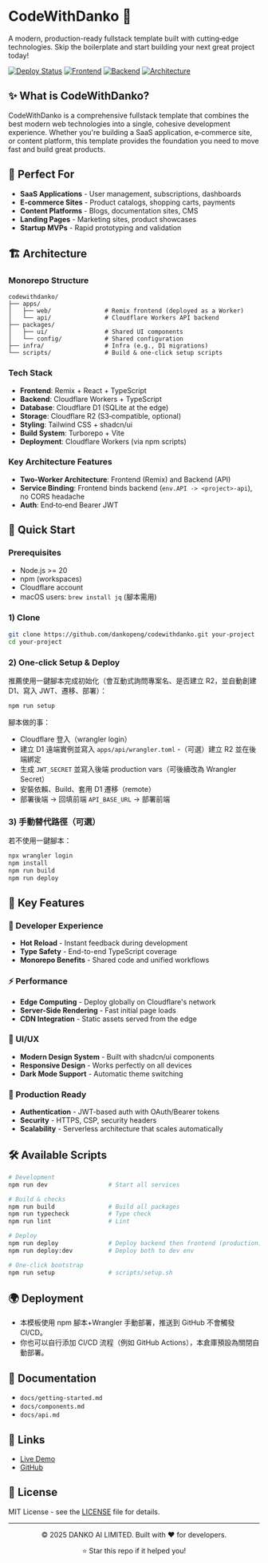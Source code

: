 # CodeWithDanko 🚀

A modern, production-ready fullstack template built with cutting‑edge technologies. Skip the boilerplate and start building your next great project today!

[![Deploy Status](https://img.shields.io/badge/Deploy-Success-brightgreen)](https://codewithdanko.tidepeng.workers.dev)
[![Frontend](https://img.shields.io/badge/Frontend-Remix-blue)](https://remix.run)
[![Backend](https://img.shields.io/badge/Backend-Cloudflare%20Workers-orange)](https://workers.cloudflare.com)
[![Architecture](https://img.shields.io/badge/Architecture-Monorepo-purple)](https://turbo.build)

## ✨ What is CodeWithDanko?

CodeWithDanko is a comprehensive fullstack template that combines the best modern web technologies into a single, cohesive development experience. Whether you're building a SaaS application, e‑commerce site, or content platform, this template provides the foundation you need to move fast and build great products.

## 🎯 Perfect For

- **SaaS Applications** - User management, subscriptions, dashboards
- **E-commerce Sites** - Product catalogs, shopping carts, payments
- **Content Platforms** - Blogs, documentation sites, CMS
- **Landing Pages** - Marketing sites, product showcases
- **Startup MVPs** - Rapid prototyping and validation

## 🏗️ Architecture

### Monorepo Structure
```
codewithdanko/
├── apps/
│   ├── web/               # Remix frontend (deployed as a Worker)
│   └── api/               # Cloudflare Workers API backend
├── packages/
│   ├── ui/                # Shared UI components
│   └── config/            # Shared configuration
├── infra/                 # Infra (e.g., D1 migrations)
└── scripts/               # Build & one‑click setup scripts
```

### Tech Stack
- **Frontend**: Remix + React + TypeScript
- **Backend**: Cloudflare Workers + TypeScript
- **Database**: Cloudflare D1 (SQLite at the edge)
- **Storage**: Cloudflare R2 (S3‑compatible, optional)
- **Styling**: Tailwind CSS + shadcn/ui
- **Build System**: Turborepo + Vite
- **Deployment**: Cloudflare Workers (via npm scripts)

### Key Architecture Features
- **Two‑Worker Architecture**: Frontend (Remix) and Backend (API)
- **Service Binding**: Frontend binds backend (`env.API -> <project>-api`), no CORS headache
- **Auth**: End‑to‑end Bearer JWT

## 🚀 Quick Start

### Prerequisites
- Node.js >= 20
- npm (workspaces)
- Cloudflare account
- macOS users: `brew install jq` (腳本需用)

### 1) Clone
```bash
git clone https://github.com/dankopeng/codewithdanko.git your-project
cd your-project
```

### 2) One‑click Setup & Deploy
推薦使用一鍵腳本完成初始化（會互動式詢問專案名、是否建立 R2，並自動創建 D1、寫入 JWT、遷移、部署）：
```bash
npm run setup
```

腳本做的事：
- Cloudflare 登入（wrangler login）
- 建立 D1 遠端實例並寫入 `apps/api/wrangler.toml`
-（可選）建立 R2 並在後端綁定
- 生成 `JWT_SECRET` 並寫入後端 production vars（可後續改為 Wrangler Secret）
- 安裝依賴、Build、套用 D1 遷移（remote）
- 部署後端 → 回填前端 `API_BASE_URL` → 部署前端

### 3) 手動替代路徑（可選）
若不使用一鍵腳本：
```bash
npx wrangler login
npm install
npm run build
npm run deploy
```

## 🌟 Key Features

### 🔧 Developer Experience
- **Hot Reload** - Instant feedback during development
- **Type Safety** - End-to-end TypeScript coverage
- **Monorepo Benefits** - Shared code and unified workflows

### ⚡ Performance
- **Edge Computing** - Deploy globally on Cloudflare's network
- **Server-Side Rendering** - Fast initial page loads
- **CDN Integration** - Static assets served from the edge

### 🎨 UI/UX
- **Modern Design System** - Built with shadcn/ui components
- **Responsive Design** - Works perfectly on all devices
- **Dark Mode Support** - Automatic theme switching

### 🔐 Production Ready
- **Authentication** - JWT-based auth with OAuth/Bearer tokens
- **Security** - HTTPS, CSP, security headers
- **Scalability** - Serverless architecture that scales automatically

## 🛠️ Available Scripts

```bash
# Development
npm run dev                 # Start all services

# Build & checks
npm run build               # Build all packages
npm run typecheck           # Type check
npm run lint                # Lint

# Deploy
npm run deploy              # Deploy backend then frontend (production)
npm run deploy:dev          # Deploy both to dev env

# One‑click bootstrap
npm run setup               # scripts/setup.sh
```

## 🌍 Deployment

- 本模板使用 npm 腳本+Wrangler 手動部署，推送到 GitHub 不會觸發 CI/CD。
- 你也可以自行添加 CI/CD 流程（例如 GitHub Actions），本倉庫預設為關閉自動部署。

## 📖 Documentation

- `docs/getting-started.md`
- `docs/components.md`
- `docs/api.md`

## 🔗 Links

- [Live Demo](https://codewithdanko.tidepeng.workers.dev)
- [GitHub](https://github.com/dankopeng/codewithdanko)

## 📄 License

MIT License - see the [LICENSE](LICENSE) file for details.

---

<div align="center">
  <p>© 2025 DANKO AI LIMITED. Built with ❤️ for developers.</p>
  <p>⭐ Star this repo if it helped you!</p>
</div>
